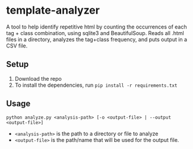 # template-analyzer
A tool to help identify repetitive html by counting the occurrences of each tag + class combination, using sqlite3 and BeautifulSoup. Reads all .html files in a directory, analyzes the tag+class frequency, and puts output in a CSV file. 

## Setup

1. Download the repo
2. To install the dependencies, run ```pip install -r requirements.txt```

## Usage
```python analyze.py <analysis-path> [-o <output-file> | --output <output-file>]```

* ```<analysis-path>``` is the path to a directory or file to analyze
* ```<output-file>``` is the path/name that will be used for the output file.

